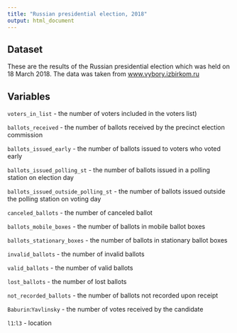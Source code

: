 ```yaml
---
title: "Russian presidential election, 2018"
output: html_document
---
```


## Dataset 

These are the results of the Russian presidential election which was held on 18 March 2018. The data was taken from www.vybory.izbirkom.ru

## Variables

`voters_in_list` - the number of voters included in the voters list)

`ballots_received` - the number of ballots received by the precinct election commission

`ballots_issued_early` - the number of ballots issued to voters who voted early 

`ballots_issued_polling_st` - the number of ballots issued in a polling station on election day

`ballots_issued_outside_polling_st` - the number of ballots issued outside the polling station on voting day

`canceled_ballots` - the number of canceled ballot

`ballots_mobile_boxes` - the number of ballots in mobile ballot boxes

`ballots_stationary_boxes` - the number of ballots in stationary ballot boxes

`invalid_ballots` - the number of invalid ballots

`valid_ballots` - the number of valid ballots

`lost_ballots` - the number of lost ballots

`not_recorded_ballots` - the number of ballots not recorded upon receipt

`Baburin`:`Yavlinsky` - the number of votes received by the candidate

`l1`:`l3` - location